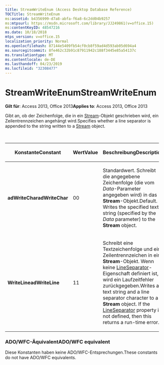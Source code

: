 ```yaml
---
title: StreamWriteEnum (Access Desktop Database Reference)
TOCTitle: StreamWriteEnum
ms:assetid: b4356999-d7a8-abfa-f6a8-6c2dd04b9257
ms:mtpsurl: https://msdn.microsoft.com/library/JJ249861(v=office.15)
ms:contentKeyID: 48547216
ms.date: 10/18/2018
mtps_version: v=office.15
localization_priority: Normal
ms.openlocfilehash: 87144e5409fb54cf0cb8f59ad4d593ab05d694a4
ms.sourcegitcommit: 8fe462c32b91c87911942c188f3445e85a54137c
ms.translationtype: MT
ms.contentlocale: de-DE
ms.lasthandoff: 04/23/2019
ms.locfileid: "32308477"
---
```

# <a name="streamwriteenum"></a><span data-ttu-id="1a5c1-102">StreamWriteEnum</span><span class="sxs-lookup"><span data-stu-id="1a5c1-102">StreamWriteEnum</span></span>

<span data-ttu-id="1a5c1-103">**Gilt für**: Access 2013, Office 2013</span><span class="sxs-lookup"><span data-stu-id="1a5c1-103">**Applies to**: Access 2013, Office 2013</span></span>

<span data-ttu-id="1a5c1-104">Gibt an, ob der Zeichenfolge, die in ein [Stream](stream-object-ado.md)-Objekt geschrieben wird, ein Zeilentrennzeichen angehängt wird.</span><span class="sxs-lookup"><span data-stu-id="1a5c1-104">Specifies whether a line separator is appended to the string written to a [Stream](stream-object-ado.md) object.</span></span>

<br/>

<table>
<colgroup>
<col style="width: 33%" />
<col style="width: 33%" />
<col style="width: 33%" />
</colgroup>
<thead>
<tr class="header">
<th><p><span data-ttu-id="1a5c1-105">Konstante</span><span class="sxs-lookup"><span data-stu-id="1a5c1-105">Constant</span></span></p></th>
<th><p><span data-ttu-id="1a5c1-106">Wert</span><span class="sxs-lookup"><span data-stu-id="1a5c1-106">Value</span></span></p></th>
<th><p><span data-ttu-id="1a5c1-107">Beschreibung</span><span class="sxs-lookup"><span data-stu-id="1a5c1-107">Description</span></span></p></th>
</tr>
</thead>
<tbody>
<tr class="odd">
<td><p><span data-ttu-id="1a5c1-108"><strong>adWriteChar</strong></span><span class="sxs-lookup"><span data-stu-id="1a5c1-108"><strong>adWriteChar</strong></span></span></p></td>
<td><p><span data-ttu-id="1a5c1-109">0</span><span class="sxs-lookup"><span data-stu-id="1a5c1-109">0</span></span></p></td>
<td><p><span data-ttu-id="1a5c1-p101">Standardwert. Schreibt die angegebene Zeichenfolge (die vom <em>Data</em>-Parameter angegeben wird) in das <strong>Stream</strong>-Objekt.</span><span class="sxs-lookup"><span data-stu-id="1a5c1-p101">Default. Writes the specified text string (specified by the <em>Data</em> parameter) to the <strong>Stream</strong> object.</span></span></p></td>
</tr>
<tr class="even">
<td><p><span data-ttu-id="1a5c1-112"><strong>WriteLine</strong></span><span class="sxs-lookup"><span data-stu-id="1a5c1-112"><strong>adWriteLine</strong></span></span></p></td>
<td><p><span data-ttu-id="1a5c1-113">1</span><span class="sxs-lookup"><span data-stu-id="1a5c1-113">1</span></span></p></td>
<td><p><span data-ttu-id="1a5c1-p102">Schreibt eine Textzeichenfolge und ein Zeilentrennzeichen in ein <strong>Stream</strong>-Objekt. Wenn keine <a href="lineseparator-property-ado.md">LineSeparator</a>-Eigenschaft definiert ist, wird ein Laufzeitfehler zurückgegeben.</span><span class="sxs-lookup"><span data-stu-id="1a5c1-p102">Writes a text string and a line separator character to a <strong>Stream</strong> object. If the <a href="lineseparator-property-ado.md">LineSeparator</a> property is not defined, then this returns a run-time error.</span></span></p></td>
</tr>
</tbody>
</table>


### <a name="adowfc-equivalent"></a><span data-ttu-id="1a5c1-116">ADO/WFC-Äquivalent</span><span class="sxs-lookup"><span data-stu-id="1a5c1-116">ADO/WFC equivalent</span></span>

<span data-ttu-id="1a5c1-117">Diese Konstanten haben keine ADO/WFC-Entsprechungen.</span><span class="sxs-lookup"><span data-stu-id="1a5c1-117">These constants do not have ADO/WFC equivalents.</span></span>


